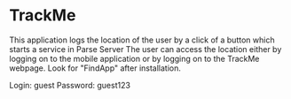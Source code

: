 # TrackMe
This application logs the location of the user by a click of a button which starts a service in Parse Server
The user can access the location either by logging on to the mobile application or by logging on to the TrackMe webpage.
Look for "FindApp" after installation.


Login: guest
Password: guest123
